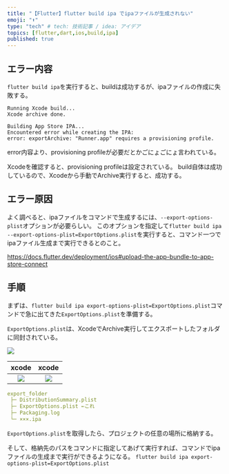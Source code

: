 ```yaml
---
title: "【Flutter】flutter build ipa でipaファイルが生成されない"
emoji: "⬆️"
type: "tech" # tech: 技術記事 / idea: アイデア
topics: [flutter,dart,ios,build,ipa]
published: true
---
```


## エラー内容
`flutter build ipa`を実行すると、buildは成功するが、ipaファイルの作成に失敗する。
```
Running Xcode build...
Xcode archive done.

Building App Store IPA...
Encountered error while creating the IPA:
error: exportArchive: "Runner.app" requires a provisioning profile.
```

error内容より、provisioning profileが必要だとかごにょごにょ言われている。

Xcodeを確認すると、provisioning profileは設定されている。
build自体は成功しているので、Xcodeから手動でArchive実行すると、成功する。

## エラー原因
よく調べると、ipaファイルをコマンドで生成するには、`--export-options-plist`オプションが必要らしい。
このオプションを指定して`flutter build ipa --export-options-plist=ExportOptions.plist`を実行すると、コマンド一つでipaファイル生成まで実行できるとのこと。

https://docs.flutter.dev/deployment/ios#upload-the-app-bundle-to-app-store-connect


## 手順
まずは、`flutter build ipa export-options-plist=ExportOptions.plist`コマンドで急に出てきた`ExportOptions.plist`を準備する。

`ExportOptions.plist`は、XcodeでArchive実行してエクスポートしたフォルダに同封されている。

![](https://storage.googleapis.com/zenn-user-upload/6b56ef4caba2-20230930.png)

|                                     xcode                                      |                                     xcode                                      |
| :----------------------------------------------------------------------------: | :----------------------------------------------------------------------------: |
| ![](https://storage.googleapis.com/zenn-user-upload/51872ff7623d-20240122.png) | ![](https://storage.googleapis.com/zenn-user-upload/bf528df07b64-20240122.png) |


```yaml
export_folder
 ├─ DistributionSummary.plist
 ├─ ExportOptions.plist ←これ
 ├─ Packaging.log
 └─ ×××.ipa
```

`ExportOptions.plist`を取得したら、プロジェクトの任意の場所に格納する。

そして、格納先のパスをコマンドに指定してあげて実行すれば、コマンドでipaファイルの生成まで実行ができるようになる。
`flutter build ipa export-options-plist=ExportOptions.plist`
